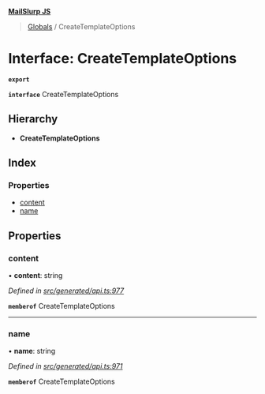 **[MailSlurp JS](../README.md)**

> [Globals](../README.md) / CreateTemplateOptions

# Interface: CreateTemplateOptions

**`export`** 

**`interface`** CreateTemplateOptions

## Hierarchy

* **CreateTemplateOptions**

## Index

### Properties

* [content](createtemplateoptions.md#content)
* [name](createtemplateoptions.md#name)

## Properties

### content

•  **content**: string

*Defined in [src/generated/api.ts:977](https://github.com/mailslurp/mailslurp-client/blob/730b817/src/generated/api.ts#L977)*

**`memberof`** CreateTemplateOptions

___

### name

•  **name**: string

*Defined in [src/generated/api.ts:971](https://github.com/mailslurp/mailslurp-client/blob/730b817/src/generated/api.ts#L971)*

**`memberof`** CreateTemplateOptions
